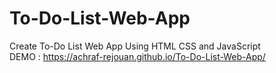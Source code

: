 # To-Do-List-Web-App
Create To-Do List Web App Using HTML CSS and JavaScript <br>
DEMO : https://achraf-rejouan.github.io/To-Do-List-Web-App/
